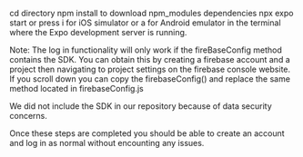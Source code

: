 cd directory
npm install to download npm_modules dependencies 
npx expo start or press i for iOS simulator or a for Android emulator in the terminal where the Expo development server is running. 

Note: The log in functionality will only work if the fireBaseConfig method contains the SDK.
You can obtain this by creating a firebase account and a project then navigating to project settings on the firebase console website. If you scroll down you can copy the firebaseConfig() and replace the same method located in firebaseConfig.js

We did not include the SDK in our repository because of data security concerns.

Once these steps are completed you should be able to create an account and log in as normal without encounting any issues.